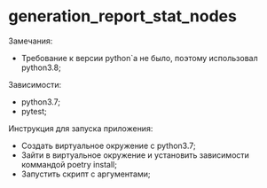 # generation_report_stat_nodes
Замечания:
   - Требование к версии python`a не было, поэтому использовал python3.8;
    
Зависимости:
   - python3.7;
   - pytest;

Инструкция для запуска приложения:
   - Создать виртуальное окружение с python3.7;
   - Зайти в виртуальное окружение и установить зависимости коммандой poetry install;
   - Запустить скрипт с аргументами;



